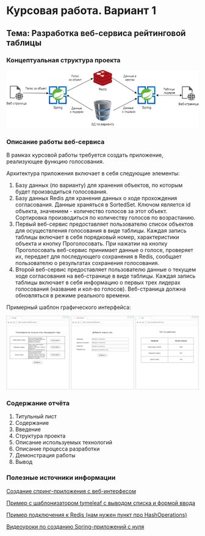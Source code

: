 # Курсовая работа. Вариант 1
## Тема: Разработка веб-сервиса рейтинговой таблицы

### Концептуальная структура проекта
![Схема проекта](./screenshots/1_1.png)

### Описание работы веб-сервиса

В рамках курсовой работы требуется создать приложение, реализующее функцию голосования.

Архитектура приложения включает в себя следующие элементы:
1. Базу данных (по варианту) для хранения объектов, по которым будет производиться голосования.
2. Базу данных Redis для хранения данных о ходе прохождения согласования. Данные храняться в SortedSet. Ключом является id объекта, значением - количество голосов за этот объект. Сортировка производиться по количеству голосов по возрастанию.
3. Первый веб-сервис предоставляет пользователю список объектов для осуществления голосования в виде таблицы. 
Каждая запись таблицы включает в себя порядковый номер, характеристики объекта и кнопку Проголосовать. При нажатии на кнопку Проголосовать веб-сервис принимает данные о голосе, проверяет их, передает для последующего сохранения в Redis, сообщает пользователю о результатах сохранения голосования.
4. Второй веб-сервис предоставляет пользователю данные о текущем ходе согласования на веб-странице в виде таблицы.
Каждая запись таблицы включает в себя информацию о первых трех лидерах голосования (название и кол-во голосов). Веб-страница должна обновляться в режиме реального времени.

Примерный шаблон графического интерфейса:

![Интерфейс](./screenshots/1_2.png)

### Содержание отчёта
1. Титульный лист
2. Содержание
3. Введение
4. Структура проекта
5. Описание используемых технологий
6. Описание процесса разработки
7. Демонстрация работы
8. Вывод

### Полезные источники информации
[Создание спринг-приложения с веб-интерфесом](https://javarush.com/groups/posts/2537-chastjh-8-pishem-neboljhshoe-prilozhenie-na-spring-boot)

[Пример с шаблонизатором tymeleaf с выводом списка и формой ввода](https://www.geeksforgeeks.org/spring-boot-thymeleaf-with-example/)

[Пример подключения к Redis (нам нужен пункт про HashOperations)](https://www.concretepage.com/spring-4/spring-data-redis-example)

[Видеоуроки по созданию Spring-приложений с нуля](https://www.youtube.com/watch?v=FyZFK4LBjj0&list=PL0lO_mIqDDFUYDRzvocu5EsFGBqPM7CIw&index=1&ab_channel=%D0%93%D0%BE%D1%88%D0%B0%D0%94%D1%83%D0%B4%D0%B0%D1%80%D1%8C)